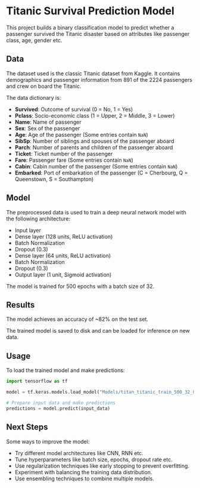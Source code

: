 # Titanic Survival Prediction Model

This project builds a binary classification model to predict whether a passenger survived the Titanic disaster based on attributes like passenger class, age, gender etc.

## Data

The dataset used is the classic Titanic dataset from Kaggle. It contains demographics and passenger information from 891 of the 2224 passengers and crew on board the Titanic.

The data dictionary is:

- **Survived**: Outcome of survival (0 = No, 1 = Yes)
- **Pclass**: Socio-economic class (1 = Upper, 2 = Middle, 3 = Lower)
- **Name**: Name of passenger
- **Sex**: Sex of the passenger
- **Age**: Age of the passenger (Some entries contain `NaN`)
- **SibSp**: Number of siblings and spouses of the passenger aboard
- **Parch**: Number of parents and children of the passenger aboard
- **Ticket**: Ticket number of the passenger
- **Fare**: Passenger fare (Some entries contain `NaN`) 
- **Cabin**: Cabin number of the passenger (Some entries contain `NaN`)
- **Embarked**: Port of embarkation of the passenger (C = Cherbourg, Q = Queenstown, S = Southampton)

## Model

The preprocessed data is used to train a deep neural network model with the following architecture:

- Input layer 
- Dense layer (128 units, ReLU activation)
- Batch Normalization  
- Dropout (0.3)
- Dense layer (64 units, ReLU activation)
- Batch Normalization
- Dropout (0.3)
- Output layer (1 unit, Sigmoid activation)

The model is trained for 500 epochs with a batch size of 32.

## Results

The model achieves an accuracy of ~82% on the test set. 

The trained model is saved to disk and can be loaded for inference on new data.

## Usage

To load the trained model and make predictions:

```python
import tensorflow as tf

model = tf.keras.models.load_model("Models/titan_titanic_train_500_32_8_relu_relu_1692464561")

# Prepare input data and make predictions
predictions = model.predict(input_data)  
```

## Next Steps

Some ways to improve the model:

- Try different model architectures like CNN, RNN etc.
- Tune hyperparameters like batch size, epochs, dropout rate etc. 
- Use regularization techniques like early stopping to prevent overfitting.
- Experiment with balancing the training data distribution.
- Use ensembling techniques to combine multiple models.
